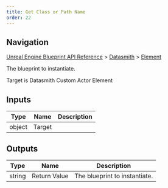 ```yaml
---
title: Get Class or Path Name
order: 22
---
```

## Navigation

[Unreal Engine Blueprint API Reference](https://dev.epicgames.com/documentation/en-us/unreal-engine/BlueprintAPI) > [Datasmith](https://dev.epicgames.com/documentation/en-us/unreal-engine/BlueprintAPI/Datasmith) > [Element](https://dev.epicgames.com/documentation/en-us/unreal-engine/BlueprintAPI/Datasmith/Element)

The blueprint to instantiate.

Target is Datasmith Custom Actor Element

## Inputs

| Type | Name | Description |
| --- | --- | --- |
| object | Target |  |

## Outputs

| Type | Name | Description |
| --- | --- | --- |
| string | Return Value | The blueprint to instantiate. |
